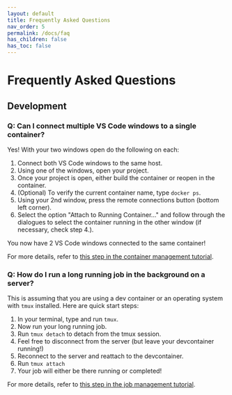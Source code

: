 ```yaml
---
layout: default
title: Frequently Asked Questions
nav_order: 5
permalink: /docs/faq
has_children: false
has_toc: false
---
```


# Frequently Asked Questions

## Development

### Q: Can I connect multiple VS Code windows to a single container?

Yes! With your two windows open do the following on each:

1. Connect both VS Code windows to the same host.
2. Using one of the windows, open your project.
3. Once your project is open, either build the container or reopen in the container.
4. (Optional) To verify the current container name, type `docker ps`.
4. Using your 2nd window, press the remote connections button (bottom left corner).
5. Select the option "Attach to Running Container..." and follow through the dialogues to select the container running in the other window (if necessary, check step 4.).

You now have 2 VS Code windows connected to the same container!

For more details, refer to [this step in the container management tutorial](/docs/devcontainer/container-management/#2).

### Q: How do I run a long running job in the background on a server?

This is assuming that you are using a dev container or an operating system with `tmux` installed.  Here are quick start steps:

1. In your terminal, type and run `tmux`.
2. Now run your long running job.
3. Run `tmux detach` to detach from the tmux session.
4. Feel free to disconnect from the server (but leave your devcontainer running!)
5. Reconnect to the server and reattach to the devcontainer.
6. Run `tmux attach`
7. Your job will either be there running or completed!

For more details, refer to [this step in the job management tutorial](/docs/devcontainer/job-management/#3).
